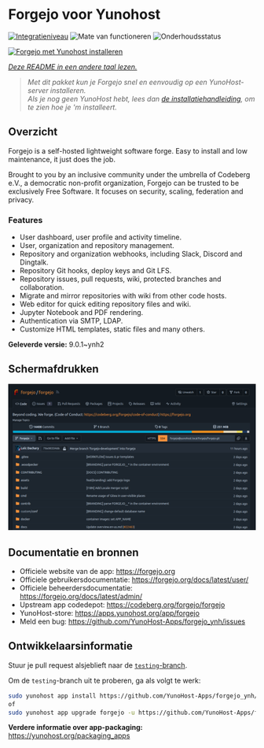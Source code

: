 <!--
NB: Deze README is automatisch gegenereerd door <https://github.com/YunoHost/apps/tree/master/tools/readme_generator>
Hij mag NIET handmatig aangepast worden.
-->

# Forgejo voor Yunohost

[![Integratieniveau](https://dash.yunohost.org/integration/forgejo.svg)](https://ci-apps.yunohost.org/ci/apps/forgejo/) ![Mate van functioneren](https://ci-apps.yunohost.org/ci/badges/forgejo.status.svg) ![Onderhoudsstatus](https://ci-apps.yunohost.org/ci/badges/forgejo.maintain.svg)

[![Forgejo met Yunohost installeren](https://install-app.yunohost.org/install-with-yunohost.svg)](https://install-app.yunohost.org/?app=forgejo)

*[Deze README in een andere taal lezen.](./ALL_README.md)*

> *Met dit pakket kun je Forgejo snel en eenvoudig op een YunoHost-server installeren.*  
> *Als je nog geen YunoHost hebt, lees dan [de installatiehandleiding](https://yunohost.org/install), om te zien hoe je 'm installeert.*

## Overzicht

Forgejo is a self-hosted lightweight software forge. Easy to install and low maintenance, it just does the job.

Brought to you by an inclusive community under the umbrella of Codeberg e.V., a democratic non-profit organization, Forgejo can be trusted to be exclusively Free Software. It focuses on security, scaling, federation and privacy. 

### Features

- User dashboard, user profile and activity timeline.
- User, organization and repository management.
- Repository and organization webhooks, including Slack, Discord and Dingtalk.
- Repository Git hooks, deploy keys and Git LFS.
- Repository issues, pull requests, wiki, protected branches and collaboration.
- Migrate and mirror repositories with wiki from other code hosts.
- Web editor for quick editing repository files and wiki.
- Jupyter Notebook and PDF rendering.
- Authentication via SMTP, LDAP.
- Customize HTML templates, static files and many others.


**Geleverde versie:** 9.0.1~ynh2

## Schermafdrukken

![Schermafdrukken van Forgejo](./doc/screenshots/screenshot.png)

## Documentatie en bronnen

- Officiele website van de app: <https://forgejo.org>
- Officiele gebruikersdocumentatie: <https://forgejo.org/docs/latest/user/>
- Officiele beheerdersdocumentatie: <https://forgejo.org/docs/latest/admin/>
- Upstream app codedepot: <https://codeberg.org/forgejo/forgejo>
- YunoHost-store: <https://apps.yunohost.org/app/forgejo>
- Meld een bug: <https://github.com/YunoHost-Apps/forgejo_ynh/issues>

## Ontwikkelaarsinformatie

Stuur je pull request alsjeblieft naar de [`testing`-branch](https://github.com/YunoHost-Apps/forgejo_ynh/tree/testing).

Om de `testing`-branch uit te proberen, ga als volgt te werk:

```bash
sudo yunohost app install https://github.com/YunoHost-Apps/forgejo_ynh/tree/testing --debug
of
sudo yunohost app upgrade forgejo -u https://github.com/YunoHost-Apps/forgejo_ynh/tree/testing --debug
```

**Verdere informatie over app-packaging:** <https://yunohost.org/packaging_apps>
